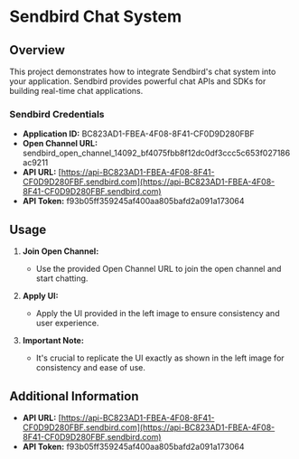 # Sendbird Chat System

## Overview

This project demonstrates how to integrate Sendbird's chat system into your application. Sendbird provides powerful chat APIs and SDKs for building real-time chat applications.

### Sendbird Credentials

- **Application ID:** BC823AD1-FBEA-4F08-8F41-CF0D9D280FBF
- **Open Channel URL:** sendbird_open_channel_14092_bf4075fbb8f12dc0df3ccc5c653f027186ac9211
- **API URL:** [https://api-BC823AD1-FBEA-4F08-8F41-CF0D9D280FBF.sendbird.com](https://api-BC823AD1-FBEA-4F08-8F41-CF0D9D280FBF.sendbird.com)
- **API Token:** f93b05ff359245af400aa805bafd2a091a173064

## Usage

1. **Join Open Channel:**
   - Use the provided Open Channel URL to join the open channel and start chatting.

2. **Apply UI:**
   - Apply the UI provided in the left image to ensure consistency and user experience.

3. **Important Note:**
   - It's crucial to replicate the UI exactly as shown in the left image for consistency and ease of use.

## Additional Information

- **API URL:** [https://api-BC823AD1-FBEA-4F08-8F41-CF0D9D280FBF.sendbird.com](https://api-BC823AD1-FBEA-4F08-8F41-CF0D9D280FBF.sendbird.com)
- **API Token:** f93b05ff359245af400aa805bafd2a091a173064
